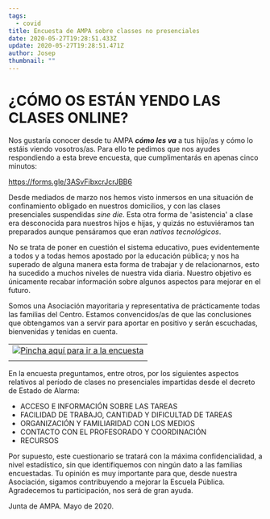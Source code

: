 ```yaml
---
tags:
  - covid
title: Encuesta de AMPA sobre classes no presenciales
date: 2020-05-27T19:28:51.433Z
update: 2020-05-27T19:28:51.471Z
author: Josep
thumbnail: ""
---
```

# **¿CÓMO OS ESTÁN YENDO LAS CLASES ONLINE?**

Nos gustaría conocer desde tu AMPA ***cómo les va*** a tus hijo/as y cómo lo estáis viendo vosotros/as. Para ello te pedimos que nos ayudes respondiendo a esta breve encuesta, que cumplimentarás en apenas cinco minutos:

<https://forms.gle/3ASvFibxcrJcrJBB6>

Desde mediados de marzo nos hemos visto inmersos en una situación de confinamiento obligado en nuestros domicilios, y con las clases presenciales suspendidas *sine die*. Esta otra forma de 'asistencia' a clase era desconocida para nuestros hijos e hijas, y quizás no estuviéramos tan preparados aunque pensáramos que eran *nativos tecnológicos*.

No se trata de poner en cuestión el sistema educativo, pues evidentemente a todos y a todas hemos apostado por la educación pública; y nos ha superado de alguna manera esta forma de trabajar y de relacionarnos, esto ha sucedido a muchos niveles de nuestra vida diaria. Nuestro objetivo es únicamente recabar información sobre algunos aspectos para mejorar en el futuro.

Somos una Asociación mayoritaria y representativa de prácticamente todas las familias del Centro. Estamos convencidos/as de que las conclusiones que obtengamos van a servir para aportar en positivo y serán escuchadas, bienvenidas y tenidas en cuenta.



|                                                                                                                                                                                                                                                                                                       |
| ----------------------------------------------------------------------------------------------------------------------------------------------------------------------------------------------------------------------------------------------------------------------------------------------------- |
| [![](https://1.bp.blogspot.com/-JwZY5muat7Q/XsP9I75A_sI/AAAAAAAACW8/kiz2wLxqsCQk2eTAT9Kw4_56vkbBDQQVQCK4BGAsYHg/w640-h142/encuesta.png "Pincha aquí para ir a la encuesta")](https://1.bp.blogspot.com/-JwZY5muat7Q/XsP9I75A_sI/AAAAAAAACW8/kiz2wLxqsCQk2eTAT9Kw4_56vkbBDQQVQCK4BGAsYHg/encuesta.png) |
|  [](https://forms.gle/3ASvFibxcrJcrJBB6)                                                                                                                                                                                                                                                              |



En la encuesta preguntamos, entre otros, por los siguientes aspectos relativos al período de clases no presenciales impartidas desde el decreto de Estado de Alarma:



* ACCESO E INFORMACIÓN SOBRE LAS TAREAS
* FACILIDAD DE TRABAJO, CANTIDAD Y DIFICULTAD DE TAREAS
* ORGANIZACIÓN Y FAMILIARIDAD CON LOS MEDIOS
* CONTACTO CON EL PROFESORADO Y COORDINACIÓN
* RECURSOS



Por supuesto, este cuestionario se tratará con la máxima confidencialidad, a nivel estadístico, sin que identifiquemos con ningún dato a las familias encuestadas. Tu opinión es muy importante para que, desde nuestra Asociación, sigamos contribuyendo a mejorar la Escuela Pública. Agradecemos tu participación, nos será de gran ayuda.

Junta de AMPA. Mayo de 2020.